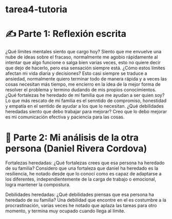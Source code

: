 # tarea4-tutoria

# ✍️ Parte 1: Reflexión escrita

¿Qué límites mentales siento que cargo hoy?
Siento que me envuelve una nube de ideas sobre el fracaso, normalmente me agobio rápidamente al intentar que algo funcione o salga bien varias veces, esto no quiere decir que dejo de hacerlo, pero esa sensación siempre está.
¿Cómo estos límites afectan mi vida diaria y decisiones?
Esto casi siempre se traduce a ansiedad, normalmente quiero terminar todo de manera rápida y a veces las cosas necesitan más tiempo, me encierro en la idea de la mejor forma de resolver el problema y termino dudando de mis propios conocimientos.
¿Qué fortalezas he heredado de mi familia que me ayudan a ser quien soy?
Lo que más rescato de mi familia es el senntido de compromiso, honestidad y empatía en el sentido de ayudar a los que lo necesitan.
¿Qué debilidades heredadas siento que debo trabajar para mejorar?
Creo que lo debo mejorar es mi comunicación efectiva y paciencia para las cosas.

# 💬 Parte 2: Mi análisis de la otra persona (Daniel Rivera Cordova)

Fortalezas heredadas: ¿Qué fortalezas crees que esa persona ha heredado de su familia?
Considero que una fortaleza que daniel ha heredado es la resiliencia, he notado desde que lo conocí como es capaz de adaptarse a los diferentes, independientemente de la carga de trabajo o emocional, logra mantener la compostura.

Debilidades heredadas: ¿Qué debilidades piensas que esa persona ha heredado de su familia?
Una debilidad que encontre en el es costumbre a la procrastinación, varias veces he notado que aplaza las tareas para otro momento, y termina muy ocupado cuando llega al límite.

